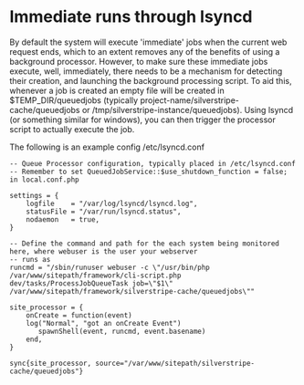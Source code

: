 # Immediate runs through lsyncd

By default the system will execute 'immediate' jobs when the current web request ends, which to an extent removes any of the benefits of using a background processor. However, to make sure these immediate jobs execute, well, immediately, there needs to be a mechanism for detecting their creation, and launching the background processing script. To aid this, whenever a job is created an empty file will be created in $TEMP_DIR/queuedjobs (typically project-name/silverstripe-cache/queuedjobs or /tmp/silverstripe-instance/queuedjobs). Using lsyncd (or something similar for windows), you can then trigger the processor script to actually execute the job. 

The following is an example config /etc/lsyncd.conf 


	-- Queue Processor configuration, typically placed in /etc/lsyncd.conf 
	-- Remember to set QueuedJobService::$use_shutdown_function = false; in local.conf.php

	settings = {
		logfile    = "/var/log/lsyncd/lsyncd.log",
		statusFile = "/var/run/lsyncd.status",
		nodaemon   = true,
	}

	-- Define the command and path for the each system being monitored here, where webuser is the user your webserver
	-- runs as
	runcmd = "/sbin/runuser webuser -c \"/usr/bin/php /var/www/sitepath/framework/cli-script.php dev/tasks/ProcessJobQueueTask job=\"$1\" /var/www/sitepath/framework/silverstripe-cache/queuedjobs\""

	site_processor = {
		onCreate = function(event)
		log("Normal", "got an onCreate Event")
		   spawnShell(event, runcmd, event.basename)
	    end,
	}

	sync{site_processor, source="/var/www/sitepath/silverstripe-cache/queuedjobs"}
